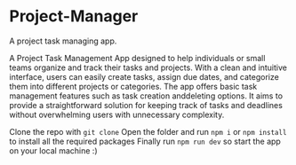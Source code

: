 # Project-Manager
A project task managing app.

A Project Task Management App designed to help individuals or small teams organize and track their tasks and projects. With a clean and intuitive interface, users can easily create tasks, assign due dates, and categorize them into different projects or categories. The app offers basic task management features such as task creation anddeleting options. It aims to provide a straightforward solution for keeping track of tasks and deadlines without overwhelming users with unnecessary complexity.


Clone the repo with `git clone`
Open the folder and run `npm i` or `npm install` to install all the required packages
Finally run `npm run dev` so start the app on your local machine :)
